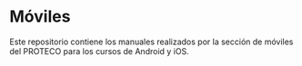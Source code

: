 
# Móviles

Este repositorio contiene los manuales realizados por la sección de móviles del PROTECO para los cursos de Android y iOS.

